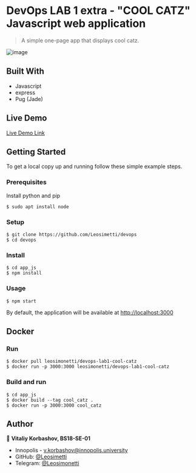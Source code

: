 # DevOps LAB 1 extra - "COOL CATZ" Javascript web application

> A simple one-page app that displays cool catz.

![image](https://user-images.githubusercontent.com/42554566/130663821-47f8e072-bf89-498b-9e75-b57d75da7d77.png)

## Built With

- Javascript
- express
- Pug (Jade)

## Live Demo

[Live Demo Link](http://10.90.138.134:3000)

## Getting Started

To get a local copy up and running follow these simple example steps.

### Prerequisites

Install python and pip

```shell
$ sudo apt install node
```

### Setup

```shell
$ git clone https://github.com/Leosimetti/devops
$ cd devops
```

### Install

```shell
$ cd app_js
$ npm install
```

### Usage

```shell
$ npm start
```

By default, the application will be available at [http://localhost:3000]()

## Docker

### Run

```shell
$ docker pull leosimonetti/devops-lab1-cool-catz
$ docker run -p 3000:3000 leosimonetti/devops-lab1-cool-catz
```

### Build and run

```shell
$ cd app_js
$ docker build --tag cool_catz .
$ docker run -p 3000:3000 cool_catz
```

## Author

👤 **Vitaliy Korbashov, BS18-SE-01**

- Innopolis - [v.korbashov@innopolis.university]()
- GitHub: [@Leosimetti](https://github.com/Leosimetti)
- Telegram: [@Leosimonetti](https://t.me/Leosimonetti)
